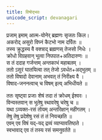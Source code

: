 ```yaml
---
title: विषोद्भवः
unicode_script: devanagari
---
```


प्रजाम् इमाम् आत्म-योनेर् ब्रह्मणः सृजतः किल।  
अकरोद् असुरो विघ्नं कैटभो नाम दर्पितः ॥  
तस्य क्रुद्धस्य वै वक्त्राद् ब्रह्मणस् तेजसो निधेः ।  
क्रोधो विग्रहवान् भूत्वा निपपात+अतिदारुणः ॥  
स तं ददाह गर्जन्तम् अन्तकाभं महाबलम् ।  
ततो ऽसुरं घातयित्वा तत् तेजो ऽवर्धत+अद्भुतम् ॥  
ततो विषादो देवानाम् अभवत् तं निरीक्ष्य वै ।  
विषाद-जननत्वाच् च विषम् इत्य् अभिधीयते ॥  

ततः सृष्ट्वा प्रजाः शेषं तदा तं क्रोधम् ईश्वरः ।  
विन्यस्तवान् स भूतेषु स्थावरेषु चरेषु च ॥  
यथा ऽव्यक्त-रसं तोयम् अन्तरिक्षान् महीगतम् ।  
तेषु तेषु प्रदेशेषु रसं तं तं नियच्छति ॥  
एवम् एव विषं यद्-यद् द्रव्यं व्याप्यावतिष्ठते ।  
स्वभावाद् एव तं तस्य रसं समनुवर्तते ॥
